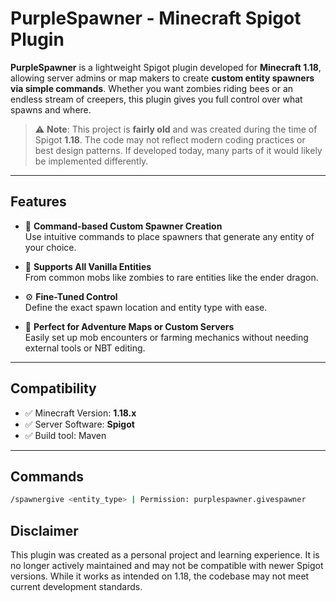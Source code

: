 # PurpleSpawner - Minecraft Spigot Plugin

**PurpleSpawner** is a lightweight Spigot plugin developed for **Minecraft 1.18**, allowing server admins or map makers to create **custom entity spawners via simple commands**. Whether you want zombies riding bees or an endless stream of creepers, this plugin gives you full control over what spawns and where.

> ⚠️ **Note**: This project is **fairly old** and was created during the time of Spigot **1.18**. The code may not reflect modern coding practices or best design patterns. If developed today, many parts of it would likely be implemented differently.

---

## Features

- 🧙 **Command-based Custom Spawner Creation**  
  Use intuitive commands to place spawners that generate any entity of your choice.

- 🧟 **Supports All Vanilla Entities**  
  From common mobs like zombies to rare entities like the ender dragon.

- ⚙️ **Fine-Tuned Control**  
  Define the exact spawn location and entity type with ease.

- 🧪 **Perfect for Adventure Maps or Custom Servers**  
  Easily set up mob encounters or farming mechanics without needing external tools or NBT editing.

---

## Compatibility

- ✅ Minecraft Version: **1.18.x**
- ✅ Server Software: **Spigot**
- ✅ Build tool: Maven

---

## Commands

```bash
/spawnergive <entity_type> | Permission: purplespawner.givespawner
```

## Disclaimer
This plugin was created as a personal project and learning experience. It is no longer actively maintained and may not be compatible with newer Spigot versions. While it works as intended on 1.18, the codebase may not meet current development standards.

